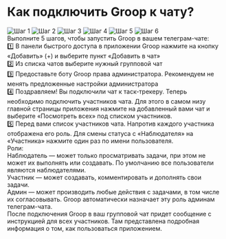 # Как подключить Groop к чату?
![Шаг 1](https://svestudio.github.io/my-knowledge-base/assets/1.jpg)
![Шаг 2](https://svestudio.github.io/my-knowledge-base/assets/2.jpg)
![Шаг 3](https://svestudio.github.io/my-knowledge-base/assets/3.jpg)
![Шаг 4](https://svestudio.github.io/my-knowledge-base/assets/4.jpg)
![Шаг 5](https://svestudio.github.io/my-knowledge-base/assets/5.jpg)
![Шаг 6](https://svestudio.github.io/my-knowledge-base/assets/6.jpg)  
Выполните 5 шагов, чтобы запустить Groop в вашем телеграм-чате:  
1️⃣ В панели быстрого доступа в приложении Groop нажмите на кнопку «Добавить» (+) и выберите пункт «Добавить в чат»  
2️⃣ Из списка чатов выберите нужный групповой чат  
3️⃣ Предоставьте боту Groop права администратора. Рекомендуем не менять предложенные настройки администратора  
4️⃣ Поздравляем! Вы подключили чат к таск-трекеру. Теперь необходимо подключить участников чата. Для этого в самом низу главной страницы приложения нажмите на добавленный вами чат и выберите «Посмотреть всех» под списком участников.  
5️⃣ Перед вами список участников чата. Напротив каждого участника отображена его роль. Для смены статуса с «Наблюдателя» на «Участника» нажмите один раз по имени пользователя.  
Роли:  
Наблюдатель — может только просматривать задачи, при этом не может их выполнять или создавать. По умолчанию все пользователи являются наблюдателями.  
Участник — может создавать, комментировать и дополнять свои задачи.  
Админ — может производить любые действия с задачами, в том числе их согласовывать. Groop автоматически назначает эту роль админам телеграм-чата.  
После подключения Groop в ваш групповой чат придет сообщение с инструкцией для всех участников. Там представлена подробная информация о том, как пользоваться приложением.


